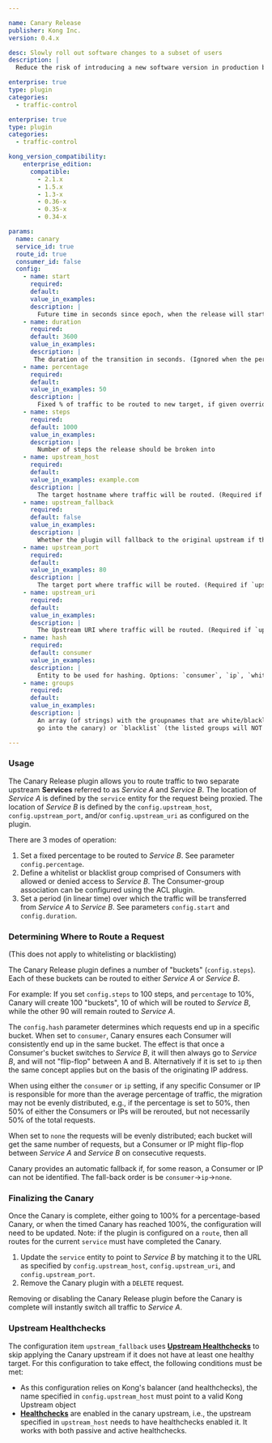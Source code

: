 ```yaml
---

name: Canary Release
publisher: Kong Inc.
version: 0.4.x

desc: Slowly roll out software changes to a subset of users
description: |
  Reduce the risk of introducing a new software version in production by slowly rolling out the change to a small subset of users. This plugin also enables roll back to your original upstream service, or shift all traffic to the new version.

enterprise: true
type: plugin
categories:
  - traffic-control

enterprise: true
type: plugin
categories:
  - traffic-control

kong_version_compatibility:
    enterprise_edition:
      compatible:
        - 2.1.x
        - 1.5.x
        - 1.3-x
        - 0.36-x
        - 0.35-x
        - 0.34-x

params:
  name: canary
  service_id: true
  route_id: true
  consumer_id: false
  config:
    - name: start
      required:
      default:
      value_in_examples:
      description: |
        Future time in seconds since epoch, when the release will start (ignored when percentage is set, or when using whitelist or blacklist)
    - name: duration
      required:
      default: 3600
      value_in_examples:
      description: |
       The duration of the transition in seconds. (Ignored when the percentage is set or when using whitelist or blacklist)
    - name: percentage
      required:
      default:
      value_in_examples: 50
      description: |
        Fixed % of traffic to be routed to new target, if given overrides `start` and `duration`
    - name: steps
      required:
      default: 1000
      value_in_examples:
      description: |
        Number of steps the release should be broken into
    - name: upstream_host
      required:
      default:
      value_in_examples: example.com
      description: |
        The target hostname where traffic will be routed. (Required if `upstream_uri/port` is not set.)
    - name: upstream_fallback
      required:
      default: false
      value_in_examples:
      description: |
        Whether the plugin will fallback to the original upstream if the Canary Upstream doesn't have at least one healthy target. (`upstream_host` must point to a valid Kong Upstream entity.)
    - name: upstream_port
      required:
      default:
      value_in_examples: 80
      description: |
        The target port where traffic will be routed. (Required if `upstream_uri/host` is not set.)
    - name: upstream_uri
      required:
      default:
      value_in_examples:
      description: |
        The Upstream URI where traffic will be routed. (Required if `upstream_host/port` is not set.)
    - name: hash
      required:
      default: consumer
      value_in_examples:
      description: |
        Entity to be used for hashing. Options: `consumer`, `ip`, `whitelist`, `blacklist`, or `none`. Please make sure when using `consumer` or `ip`, to properly set the settings for trusted ips (see settings `trusted_ips` and `real_ip_header` in the Kong config file.)
    - name: groups
      required:
      default:
      value_in_examples:
      description: |
        An array (of strings) with the groupnames that are white/blacklisted. Set `hash` to either `whitelist` (the listed groups
        go into the canary) or `blacklist` (the listed groups will NOT go into the canary.)

---
```


### Usage

The Canary Release plugin allows you to route traffic to two separate upstream
**Services** referred to as _Service A_ and _Service B_. The location of _Service A_
is defined by the `service` entity for the request being proxied. The location
of _Service B_ is defined by the
`config.upstream_host`, `config.upstream_port`, and/or `config.upstream_uri` as
configured on the plugin.

There are 3 modes of operation:

1. Set a fixed percentage to be routed to _Service B_. See parameter
   `config.percentage`.
2. Define a whitelist or blacklist group comprised of Consumers with allowed or denied access to _Service B_.
   The Consumer-group association can be configured using the ACL plugin.
3. Set a period (in linear time) over which the traffic will be transferred
   from _Service A_ to _Service B_. See parameters `config.start` and
   `config.duration`.

### Determining Where to Route a Request

(This does not apply to whitelisting or blacklisting)

The Canary Release plugin defines a number of "buckets" (`config.steps`).
Each of these buckets can be routed to either _Service A_ or _Service B_.

For example: If you set `config.steps` to 100 steps, and `percentage` to 10%,
Canary will create 100 "buckets", 10 of which will be routed to _Service B_,
while the other 90 will remain routed to _Service A_.

The `config.hash` parameter determines which requests end up in a specific bucket.
When set to `consumer`, Canary ensures each Consumer will
consistently end up in the same bucket. The effect is that once a Consumer's bucket
switches to _Service B_, it will then always go to
_Service B_, and will not "flip-flop" between A and B. Alternatively if it is set to
`ip` then the same concept applies but on the basis of the originating IP address.

When using either the `consumer` or `ip` setting, if any specific Consumer or IP
is responsible for more than the average percentage of traffic, the migration
may not be evenly distributed, e.g., if the percentage is set to 50%, then 50% of
either the Consumers or IPs will be rerouted, but not necessarily 50% of the total requests.

When set to `none` the requests will be evenly distributed; each bucket
will get the same number of requests, but a Consumer or IP might flip-flop between
_Service A_ and _Service B_ on consecutive requests.

Canary provides an automatic fallback if, for some reason, a Consumer or IP can
not be identified. The fall-back order is be `consumer`->`ip`->`none`.

### Finalizing the Canary

Once the Canary is complete, either going to 100% for a percentage-based Canary,
or when the timed Canary has reached 100%, the configuration will need to be updated.
Note: if the plugin is configured on a `route`, then all routes for the current
`service` must have completed the Canary.

1. Update the `service` entity to point to _Service B_ by matching it to the URL as
specified by `config.upstream_host`, `config.upstream_uri`, and  `config.upstream_port`.
2. Remove the Canary plugin with a `DELETE` request.

Removing or disabling the Canary Release plugin before the Canary is complete will
instantly switch all traffic to _Service A_.


### Upstream Healthchecks

The configuration item `upstream_fallback` uses
[**Upstream Healthchecks**](/gateway/latest/admin-api/#upstream-objects)
to skip applying the Canary upstream if it does not have at least one healthy
target. For this configuration to take effect, the following conditions must be met:

 - As this configuration relies on Kong's balancer (and healthchecks),
 the name specified in `config.upstream_host` must point to a valid Kong Upstream
 object
 - [**Healthchecks**](/gateway/latest/reference/health-checks-circuit-breakers/) are
 enabled in the canary upstream, i.e., the upstream specified in `upstream_host`
 needs to have healthchecks enabled it. It works with both passive and active
 healthchecks.
